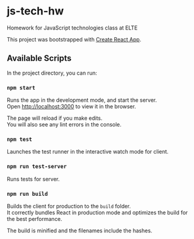 # js-tech-hw

Homework for JavaScript technologies class at ELTE

This project was bootstrapped with [Create React App](https://github.com/facebook/create-react-app).

## Available Scripts

In the project directory, you can run:

### `npm start`

Runs the app in the development mode, and start the server.<br>
Open [http://localhost:3000](http://localhost:3000) to view it in the browser.

The page will reload if you make edits.<br>
You will also see any lint errors in the console.

### `npm test`

Launches the test runner in the interactive watch mode for client.<br>

### `npm run test-server`

Runs tests for server.<br>

### `npm run build`

Builds the client for production to the `build` folder.<br>
It correctly bundles React in production mode and optimizes the build for the best performance.

The build is minified and the filenames include the hashes.
